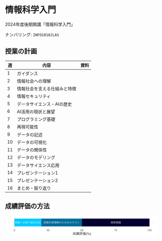 情報科学入門
==========

2024年度後期開講「情報科学入門」

ナンバリング: `INFO1010JLAS`

## 授業の計画

| 週 | 内容     | 資料 |
|----|----------|------|
| 1 | ガイダンス | |
| 2 | 情報社会への理解 | |
| 3 | 情報社会を支える仕組みと特徴 | |
| 4 | 情報セキュリティ | |
| 5 | データサイエンス・AIの歴史 | |
| 6 | AI活用の現状と展望 | |
| 7 | プログラミング基礎 | |
| 8 | 再現可能性 | |
| 9 | データの記述 | |
| 10 | データの可視化 | |
| 11 | データの関係性 | |
| 12 | データのモデリング | |
| 13 | データサイエンス応用 | |
| 14 | プレゼンテーション1 | |
| 15 | プレゼンテーション2 | |
| 16 | まとめ・振り返り | |

## 成績評価の方法

![](image/grading.png)
